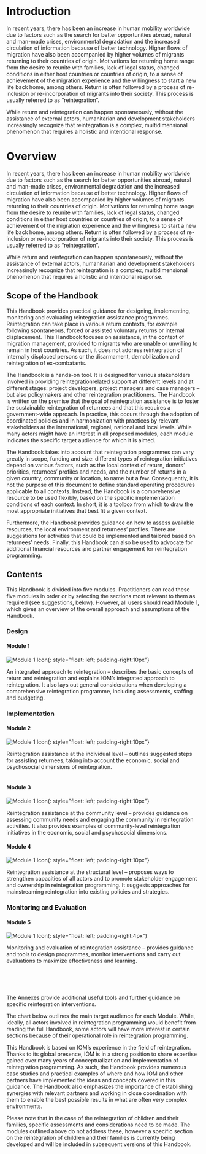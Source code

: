 # Introduction
In recent years, there has been an increase in human mobility worldwide due to factors such as the search for better opportunities abroad, natural and man-made crises, environmental degradation and the increased circulation of information because of better technology. Higher flows of migration have also been accompanied by higher volumes of migrants returning to their countries of origin. Motivations for returning home range from the desire to reunite with families, lack of legal status, changed conditions in either host countries or countries of origin, to a sense of achievement of the migration experience and the willingness to start a new life back home, among others. Return is often followed by a process of re-inclusion or re-incorporation of migrants into their society. This process is usually referred to as “reintegration”.

While return and reintegration can happen spontaneously, without the assistance of external actors, humanitarian and development stakeholders increasingly recognize that reintegration is a complex, multidimensional phenomenon that requires a holistic and intentional response.

# Overview
In recent years, there has been an increase in human mobility worldwide due to factors such as the search for better opportunities abroad, natural and man-made crises, environmental degradation and the increased circulation of information because of better technology. Higher flows of migration have also been accompanied by higher volumes of migrants returning to their countries of origin. Motivations for returning home range from the desire to reunite with families, lack of legal status, changed conditions in either host countries or countries of origin, to a sense of achievement of the migration experience and the willingness to start a new life back home, among others. Return is often followed by a process of re-inclusion or re-incorporation of migrants into their society. This process is usually referred to as “reintegration”.

While return and reintegration can happen spontaneously, without the assistance of external actors, humanitarian and development stakeholders increasingly recognize that reintegration is a complex, multidimensional phenomenon that requires a holistic and intentional response.

## Scope of the Handbook
This Handbook provides practical guidance for designing, implementing, monitoring and evaluating reintegration assistance programmes. Reintegration can take place in various return contexts, for example following spontaneous, forced or assisted voluntary returns or internal displacement. This Handbook focuses on assistance, in the context of migration management, provided to migrants who are unable or unwilling to remain in host countries. As such, it does not address reintegration of internally displaced persons or the disarmament, demobilization and reintegration of ex-combatants.

The Handbook is a hands-on tool. It is designed for various stakeholders involved in providing reintegrationrelated support at different levels and at different stages: project developers, project managers and case managers – but also policymakers and other reintegration practitioners. The Handbook is written on the premise that the goal of reintegration assistance is to foster the sustainable reintegration of returnees and that this requires a government-wide approach. In practice, this occurs through the adoption of coordinated policies and in harmonization with practices by relevant stakeholders at the international, regional, national and local levels. While many actors might have an interest in all proposed modules, each module indicates the specific target audience for which it is aimed.

The Handbook takes into account that reintegration programmes can vary greatly in scope, funding and size: different types of reintegration initiatives depend on various factors, such as the local context of return, donors’ priorities, returnees’ profiles and needs, and the number of returns in a given country, community or location, to name but a few. Consequently, it is not the purpose of this document to define standard operating procedures applicable to all contexts. Instead, the Handbook is a comprehensive resource to be used flexibly, based on the specific implementation conditions of each context. In short, it is a toolbox from which to draw the most appropriate initiatives that best fit a given context.

Furthermore, the Handbook provides guidance on how to assess available resources, the local environment and returnees’ profiles. There are suggestions for activities that could be implemented and tailored based on returnees’ needs. Finally, this Handbook can also be used to advocate for additional financial resources and partner engagement for reintegration programming.

## Contents
This Handbook is divided into five modules. Practitioners can read these five modules in order or by selecting the sections most relevant to them as required (see suggestions, below). However, all users should read Module 1, which gives an overview of the overall approach and assumptions of the Handbook.

### Design
#### Module 1
![Module 1 Icon](https://uat.reintegrationhb.iom.int/sites/default/files/inline-images/Module-1-icon-default.png){: style="float: left; padding-right:10px"}

An integrated approach to reintegration – describes the basic concepts of return and reintegration and explains IOM’s integrated approach to reintegration. It also lays out general considerations when developing a comprehensive reintegration programme, including assessments, staffing and budgeting.

### Implementation
#### Module 2
![Module 1 Icon](https://uat.reintegrationhb.iom.int/sites/default/files/inline-images/Module-2-icon-default.png){: style="float: left; padding-right:10px"}

Reintegration assistance at the individual level – outlines suggested steps for assisting returnees, taking into account the economic, social and psychosocial dimensions of reintegration.
<br/><br/>

#### Module 3
![Module 1 Icon](https://uat.reintegrationhb.iom.int/sites/default/files/inline-images/Module-3-icon-default.png){: style="float: left; padding-right:10px"}

Reintegration assistance at the community level – provides guidance on assessing community needs and engaging the community in reintegration activities. It also provides examples of community-level reintegration initiatives in the economic, social and psychosocial dimensions.

#### Module 4
![Module 1 Icon](https://uat.reintegrationhb.iom.int/sites/default/files/inline-images/Module-4-icon-default.png){: style="float: left; padding-right:10px"}

Reintegration assistance at the structural level – proposes ways to strengthen capacities of all actors and to promote stakeholder engagement and ownership in reintegration programming. It suggests approaches for mainstreaming reintegration into existing policies and strategies.

### Monitoring and Evaluation
#### Module 5

![Module 1 Icon](https://uat.reintegrationhb.iom.int/sites/default/files/inline-images/Module-5-icon-default.png){: style="float: left; padding-right:4px"}

Monitoring and evaluation of reintegration assistance – provides guidance and tools to design programmes, monitor interventions and carry out evaluations to maximize effectiveness and learning.

<br/><br/><br/>

The Annexes provide additional useful tools and further guidance on specific reintegration interventions.

The chart below outlines the main target audience for each Module. While, ideally, all actors involved in reintegration programming would benefit from reading the full Handbook, some actors will have more interest in certain sections because of their operational role in reintegration programming.


This Handbook is based on IOM’s experience in the field of reintegration. Thanks to its global presence, IOM is in a strong position to share expertise gained over many years of conceptualization and implementation of reintegration programming. As such, the Handbook provides numerous case studies and practical examples of where and how IOM and other partners have implemented the ideas and concepts covered in this guidance. The Handbook also emphasizes the importance of establishing synergies with relevant partners and working in close coordination with them to enable the best possible results in what are often very complex environments.

Please note that in the case of the reintegration of children and their families, specific assessments and considerations need to be made. The modules outlined above do not address these, however a specific section on the reintegration of children and their families is currently being developed and will be included in subsequent versions of this Handbook.